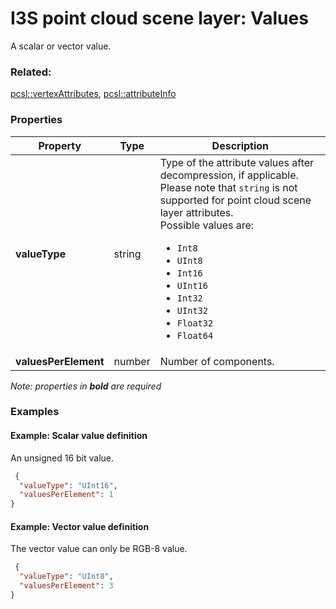 # I3S point cloud scene layer: Values

A scalar or vector value.

### Related:

[pcsl::vertexAttributes](vertexAttributes.pcsl.md), [pcsl::attributeInfo](attributeInfo.pcsl.md)
### Properties

| Property | Type | Description |
| --- | --- | --- |
| **valueType** | string | Type of the attribute values after decompression, if applicable. Please note that `string` is not supported for point cloud scene layer attributes.<div>Possible values are:<ul><li>`Int8`</li><li>`UInt8`</li><li>`Int16`</li><li>`UInt16`</li><li>`Int32`</li><li>`UInt32`</li><li>`Float32`</li><li>`Float64`</li></ul></div> |
| **valuesPerElement** | number | Number of components. |

*Note: properties in **bold** are required*

### Examples 

#### Example: Scalar value definition 

An unsigned 16 bit value. 

```json
 {
  "valueType": "UInt16",
  "valuesPerElement": 1
} 
```

#### Example: Vector value definition 

The vector value can only be RGB-8 value. 

```json
 {
  "valueType": "UInt8",
  "valuesPerElement": 3
} 
```

